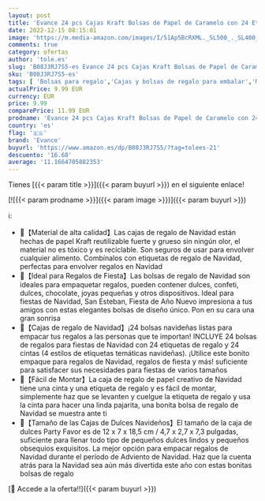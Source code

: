 ```yaml
---
layout: post
title: 'Evance 24 pcs Cajas Kraft Bolsas de Papel de Caramelo con 24 Etiquetas Navideñas para Decoración de Navidad Suministros  12 x 7 x 18.5cm '
date: 2022-12-15 08:15:01
image: 'https://m.media-amazon.com/images/I/51Ap5BcRXML._SL500_._SL400_.jpg'
comments: true
category: ofertas
author: 'tole.es'
slug: 'B08J3RJ7S5-es Evance 24 pcs Cajas Kraft Bolsas de Papel de Caramelo con...'
sku: 'B08J3RJ7S5-es'
tags: [ 'Bolsas para regalo','Cajas y bolsas de regalo para embalar','Material de embalaje','Oficina y papelería','Sobres y suministros para el correo','evance','navidad','🇪🇸', ]
actualPrice: 9.99 EUR
currency: EUR
price: 9.99
comparePrice: 11.99 EUR
prodname: 'Evance 24 pcs Cajas Kraft Bolsas de Papel de Caramelo con 24 Etiquetas Navideñas para Decoración de Navidad Suministros  12 x 7 x 18.5cm '
country: 'es'
flag: '🇪🇸'
brand: 'Evance'
buyurl: 'https://www.amazon.es/dp/B08J3RJ7S5/?tag=tolees-21'
descuento: '16.68'
average: '11.1664705882353'
---
```


Tienes [{{< param title >}}]({{< param buyurl >}}) en el siguiente enlace!

[![{{< param prodname >}}]({{< param image >}})]({{< param buyurl >}})

ℹ️:

- 🎅【Material de alta calidad】Las cajas de regalo de Navidad están hechas de papel Kraft reutilizable fuerte y grueso sin ningún olor, el material no es tóxico y es reciclable. Son seguros de usar para envolver cualquier alimento. Combínalos con etiquetas de regalo de Navidad, perfectas para envolver regalos en Navidad
- 🎅【Ideal para Regalos de Fiesta】Las bolsas de regalo de Navidad son ideales para empaquetar regalos, pueden contener dulces, confeti, dulces, chocolate, joyas pequeñas y otros dispositivos. Ideal para fiestas de Navidad, San Esteban, Fiesta de Año Nuevo impresiona a tus amigos con estas elegantes bolsas de diseño único. Pon en su cara una gran sonrisa
- 🎅【Cajas de regalo de Navidad】¡24 bolsas navideñas listas para empacar tus regalos a las personas que te importan! INCLUYE 24 bolsas de regalos para fiestas de Navidad con 24 etiquetas de regalo y 24 cintas (4 estilos de etiquetas temáticas navideñas). ¡Utilice este bonito empaque para regalos de Navidad, regalos de fiesta y más! suficiente para satisfacer sus necesidades para fiestas de varios tamaños
- 🎅【Fácil de Montar】La caja de regalo de papel creativo de Navidad tiene una cinta y una etiqueta de regalo y es fácil de montar, simplemente haz que se levanten y cuelgue la etiqueta de regalo y usa la cinta para hacer una linda pajarita, una bonita bolsa de regalo de Navidad se muestra ante ti
- 🎅【Tamaño de las Cajas de Dulces Navideños】El tamaño de la caja de dulces Party Favor es de 12 x 7 x 18,5 cm / 4,7 x 2,7 x 7,3 pulgadas, suficiente para llenar todo tipo de pequeños dulces lindos y pequeños obsequios exquisitos. La mejor opción para empacar regalos de Navidad durante el período de Adviento de Navidad. Haz que la cuenta atrás para la Navidad sea aún más divertida este año con estas bonitas bolsas de regalo

[🛒 Accede a la oferta!!]({{< param buyurl >}})
